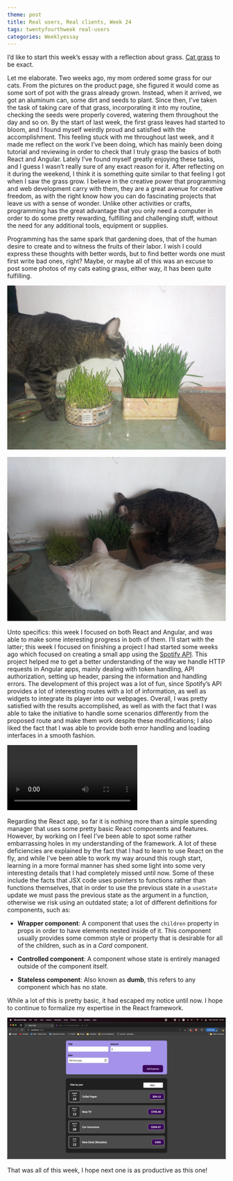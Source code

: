 ```yaml
---
theme: post
title: Real users, Real clients, Week 24
tags: twentyfourthweek real-users
categories: Weeklyessay
---
```


I’d like to start this week’s essay with a reflection about grass. [Cat grass](https://articulo.mercadolibre.com.mx/MLM-1326504084-un-dos-treats-catgrass-pasto-de-avena-y-cebada-para-gatos-_JM#position=1&search_layout=grid&type=pad&tracking_id=a5a47eb0-ce7b-4181-ae8e-f1937c088cef&is_advertising=true&ad_domain=VQCATCORE_LST&ad_position=1&ad_click_id=MzVlNzRhMTItNmQ2Zi00NmEwLTg5MzAtMDhhMmY1YjJlNTlj) to be exact. 

Let me elaborate. Two weeks ago, my mom ordered some grass for our cats. From the pictures on the product page, she figured it would come as some sort of pot with the grass already grown. Instead, when it arrived, we got an aluminum can, some dirt and seeds to plant. Since then, I’ve taken the task of taking care of that grass, incorporating it into my routine, checking the seeds were properly covered, watering them throughout the day and so on. By the start of last week, the first grass leaves had started to bloom, and I found myself weirdly proud and satisfied with the accomplishment. This feeling stuck with me throughout last week, and it made me reflect on the work I’ve been doing, which has mainly been doing tutorial and reviewing in order to check that I truly grasp the basics of both React and Angular. Lately I’ve found myself greatly enjoying these tasks, and I guess I wasn’t really sure of any exact reason for it. After reflecting on it during the weekend, I think it is something quite similar to that feeling I got when I saw the grass grow. I believe in the creative power that programming and web development carry with them, they are a great avenue for creative freedom, as with the right know how you can do fascinating projects that leave us with a sense of wonder. Unlike other activities or crafts, programming has the great advantage that you only need a computer in order to do some pretty rewarding, fulfilling and challenging stuff, without the need for any additional tools, equipment or supplies.  

Programming has the same spark that gardening does, that of the human desire to create and to witness the fruits of their labor. I wish I could express these thoughts with better words, but to find better words one must first write bad ones, right? Maybe, or maybe all of this was an excuse to post some photos of my cats eating grass, either way, it has been quite fulfilling. 

 
![Cat_eating_grass_1](https://raw.githubusercontent.com/Al-0/Encora-Apprenticeship/main/sketches/Week_24/836af28e-4445-4d63-bd30-deedd7d33356.jpeg) 

![Cat_eating_grass_2](https://raw.githubusercontent.com/Al-0/Encora-Apprenticeship/main/sketches/Week_24/b00ea377-ce33-4642-88f3-f0e7e1debaa1.jpeg) 

 
Unto specifics: this week I focused on both React and Angular, and was able to make some interesting progress in both of them. I’ll start with the latter; this week I focused on finishing a project I had started some weeks ago which focused on creating a small app using the [Spotify API](https://developer.spotify.com/documentation/web-api/). This project helped me to get a better understanding of the way we handle HTTP requests in Angular apps, mainly dealing with token handling, API authorization, setting up header, parsing the information and handling errors. The development of this project was a lot of fun, since Spotify’s API provides a lot of interesting routes with a lot of information, as well as widgets to integrate its player into our webpages. Overall, I was pretty satisfied with the results accomplished, as well as with the fact that I was able to take the initiative to handle some scenarios differently from the proposed route and make them work despite these modifications; I also liked the fact that I was able to provide both error handling and loading interfaces in a smooth fashion. 


<video src="https://github.com/Al-0/Encora-Apprenticeship/blob/main/sketches/Week_24/2022-03-28%2020-51-46.mp4?raw=true" controls="controls" style="max-width: 730px;">
</video> 
 


Regarding the React app, so far it is nothing more than a simple spending manager that uses some pretty basic React components and features. However, by working on I feel I’ve been able to spot some rather embarrassing holes in my understanding of the framework. A lot of these deficiencies are explained by the fact that I had to learn to use React on the fly, and while I’ve been able to work my way around this rough start, learning in a more formal manner has shed some light into some very interesting details that I had completely missed until now. Some of these include the facts that JSX code uses pointers to functions rather than functions themselves, that in order to use the previous state in a <code>useState</code> update we must pass the previous state as the argument in a function, otherwise we risk using an outdated state; a lot of different definitions for components, such as: 

- **Wrapper component**: A component that uses the <code>children</code> property in props in order to have elements nested inside of it. This component usually provides some common style or property that is desirable for all of the children, such as in a *Card* component. 

- **Controlled component**: A component whose state is entirely managed outside of the component itself. 

- **Stateless component**: Also known as **dumb**, this refers to any component which has no state. 

While a lot of this is pretty basic, it had escaped my notice until now. I hope to continue to formalize my expertise in the React framework. 


![Spend_manager](https://raw.githubusercontent.com/Al-0/Encora-Apprenticeship/main/sketches/Week_24/Screen%20Shot%202022-03-28%20at%2020.56.47.png) 

 

That was all of this week, I hope next one is as productive as this one! 
